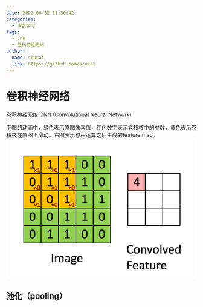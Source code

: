 ```yaml
---
date: 2022-06-02 11:30:42
categories: 
  - 深度学习
tags: 
  - cnn
  - 卷积神经网络
author: 
  name: scucat
  link: https://github.com/scucat
---
```


# 卷积神经网络
卷积神经网络 CNN (Convolutional Neural Network)

下图的动画中，绿色表示原图像素值，红色数字表示卷积核中的参数，黄色表示卷积核在原图上滑动。右图表示卷积运算之后生成的feature map。
![](https://raw.githubusercontent.com/scucat/images/master/v2-6428cf505ac1e9e1cf462e1ec8fe9a68_b.gif)

## 池化（pooling）
